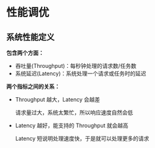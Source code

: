 # 性能调优

## 系统性能定义

**包含两个方面：**

+ 吞吐量(Throughput)：每秒钟处理的请求数/任务数
+ 系统延迟(Latency)：系统处理一个请求或任务时的延迟

**两个指标之间的关系：**

+  Throughput 越大，Latency 会越差

   请求量过大，系统太繁忙，所以响应速度自然会低 

+  Latency 越好，能支持的 Throughput 就会越高

   Latency 短说明处理速度快，于是就可以处理更多的请求 